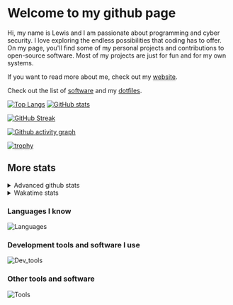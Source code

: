 # Welcome to my github page
Hi, my name is Lewis and I am passionate about programming and cyber security. I love exploring the endless possibilities that coding has to offer. On my page, you'll find some of my personal projects and contributions to open-source software. Most of my projects are just for fun and for my own systems.

If you want to read more about me, check out my [website](https://awesomelewis2007.github.io/).

Check out the list of [software](https://github.com/awesomelewis2007/awesomelewis2007/blob/master/software.md) and my [dotfiles](https://github.com/awesomelewis2007/dotfiles).



[![Top Langs](https://github-readme-stats.vercel.app/api/top-langs/?username=awesomelewis2007&hide=html,css,jupyter%20notebook&langs_count=10&layout=compact&theme=transparent&exclude_repo=GPT-code-repository)](https://github.com/anuraghazra/github-readme-stats) [![GitHub stats](https://github-readme-stats.vercel.app/api?username=awesomelewis2007&show_icons=true&theme=transparent)](https://github.com/anuraghazra/github-readme-stats)

[![GitHub Streak](https://streak-stats.demolab.com?user=Awesomelewis2007&theme=transparent)](https://git.io/streak-stats)

[![Github activity graph](https://github-readme-activity-graph.cyclic.app/graph?username=awesomelewis2007&theme=github-compact&area=true)](https://github.com/ashutosh00710/github-readme-activity-graph)

[![trophy](https://github-profile-trophy.vercel.app/?username=awesomelewis2007&theme=darkhub)](https://github.com/ryo-ma/github-profile-trophy)

## More stats
<details close>
<summary>Advanced github stats</summary>
<br>
  
![Metrics](https://raw.githubusercontent.com/awesomelewis2007/awesomelewis2007/master/github-metrics.svg)
  
</details>

<details close>
<summary>Wakatime stats</summary>
<br>

<!--START_SECTION:waka-->

```text
Python       1 hr 5 mins     █████░░░░░░░░░░░░░░░░░░░░   20.13 %
YAML         53 mins         ████░░░░░░░░░░░░░░░░░░░░░   16.31 %
Markdown     36 mins         ██▓░░░░░░░░░░░░░░░░░░░░░░   11.22 %
HTML         34 mins         ██▓░░░░░░░░░░░░░░░░░░░░░░   10.47 %
CSS          32 mins         ██▓░░░░░░░░░░░░░░░░░░░░░░   10.00 %
Rust         27 mins         ██░░░░░░░░░░░░░░░░░░░░░░░   08.45 %
Text         17 mins         █▒░░░░░░░░░░░░░░░░░░░░░░░   05.21 %
JavaScript   15 mins         █▒░░░░░░░░░░░░░░░░░░░░░░░   04.83 %
Bash         12 mins         █░░░░░░░░░░░░░░░░░░░░░░░░   03.88 %
JSON         10 mins         ▓░░░░░░░░░░░░░░░░░░░░░░░░   03.32 %
C            6 mins          ▓░░░░░░░░░░░░░░░░░░░░░░░░   02.06 %
Other        6 mins          ▒░░░░░░░░░░░░░░░░░░░░░░░░   01.96 %
TOML         3 mins          ▒░░░░░░░░░░░░░░░░░░░░░░░░   01.17 %
C++          2 mins          ░░░░░░░░░░░░░░░░░░░░░░░░░   00.64 %
Ruby         0 secs          ░░░░░░░░░░░░░░░░░░░░░░░░░   00.15 %
```

<!--END_SECTION:waka-->
</details>

### Languages I know
![Languages](https://skillicons.dev/icons?i=python,cpp,cs,c,javascript,nodejs,dotnet,bash,css,html,rust)
### Development tools and software I use
![Dev_tools](https://skillicons.dev/icons?i=git,docker,github,googlecloud,vscode,visualstudio,raspberrypi,linux,powershell,replit)
### Other tools and software
![Tools](https://skillicons.dev/icons?i=blender,ps,pr,ai,xd,figma)
